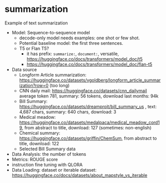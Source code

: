 # summarization
Example of text summarization

* Model: Sequence-to-sequence model
    * decode-only model needs examples: one shot or few shot.
    * Potential baseline model: the first three sentences.
    * T5 or Flan T5?
        * it has prefix: `summarize:`, `document:`, versatile, https://huggingface.co/docs/transformers/model_doc/t5
        * https://huggingface.co/docs/transformers/model_doc/flan-t5
* Data source
    * Longform Article summarization: https://huggingface.co/datasets/vgoldberg/longform_article_summarization?row=0 (too long)
    * CNN daily mail: https://huggingface.co/datasets/cnn_dailymail average token 781, summary: 56 tokens, download last months: 94k
    * Bill Summary: https://huggingface.co/datasets/dreamproit/bill_summary_us , text: 4,687 chars, summary: 640 chars, download: 3
    * Medical meadow: https://huggingface.co/datasets/medalpaca/medical_meadow_cord19, from abstract to title, download: 127 (sometimes: non-english)
    * Chemical summary: https://huggingface.co/datasets/griffin/ChemSum, from abstract to title, download: 122
    * Selected Bill Summary data
* Data Analysis: the number of tokens
* Metrics: ROUGE score
* instruction fine tuning with QLORA
* Data Loading: dataset or iterable dataset: https://huggingface.co/docs/datasets/about_mapstyle_vs_iterable
